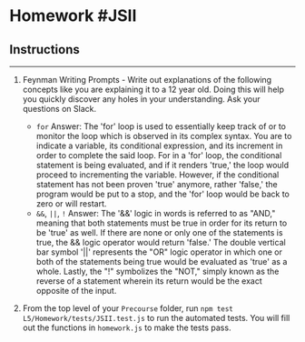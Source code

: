 # Homework #JSII

## Instructions
---
1. Feynman Writing Prompts - Write out explanations of the following concepts like you are explaining it to a 12 year old.  Doing this will help you quickly discover any holes in your understanding.  Ask your questions on Slack.
		
	* `for`
		Answer: The 'for' loop is used to essentially keep track of or to monitor the loop which is observed in its 		complex syntax. You are to indicate a variable, its conditional expression, and its increment in 			order to complete the said loop. For in a 'for' loop, the conditional statement is being evaluated, 		and if it renders 'true,' the loop would proceed to incrementing the variable. However, if the 				conditional statement has not been proven 'true' anymore, rather 'false,' the program would be put 			to a stop, and the 'for' loop would be back to zero or will restart.
	* `&&`, `||`, `!`
		Answer: The '&&' logic in words is referred to as "AND," meaning that both statements must be true in order 		for its return to be 'true' as well. If there are none or only one of the statements is true, the &&		logic operator would return 'false.' 
				The double vertical bar symbol '||' represents the "OR" logic operator in which one or both of the statements being true would be evaluated as 'true' as a whole. 
				Lastly, the "!" symbolizes the "NOT," simply known as the reverse of a statement wherein its return would be the exact opposite of the input.

2. From the top level of your `Precourse` folder, run `npm test L5/Homework/tests/JSII.test.js` to run the automated tests. You will fill out the functions in `homework.js` to make the tests pass.
